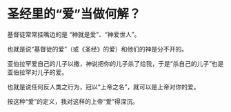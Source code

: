 # 圣经里的“爱”当做何解？

基督徒常常挂嘴边的是 “神就是爱”、“神爱世人”。

也就是说“基督徒的爱”（或《圣经》的爱）和他们的神是分不开的。

亚伯拉罕爱自己的儿子以撒，神说把你的儿子杀了给我，于是“杀自己的儿子”也是亚伯拉罕对儿子的爱。

也就是说任何反人类之行为，冠以“上帝之名”，就可以是上帝对你的爱。

按这种“爱”的定义，我对这样的上帝“爱”得深沉。